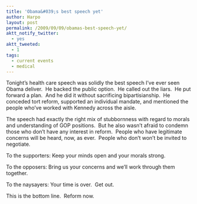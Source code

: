 ```yaml
---
title: 'Obama&#039;s best speech yet'
author: Harpo
layout: post
permalink: /2009/09/09/obamas-best-speech-yet/
aktt_notify_twitter:
  - yes
aktt_tweeted:
  - 1
tags:
  - current events
  - medical
---
```

Tonight&#8217;s health care speech was solidly the best speech I&#8217;ve ever seen Obama deliver.  He backed the public option.  He called out the liars.  He put forward a plan.  And he did it without sacrificing bipartisianship.  He conceded tort reform, supported an individual mandate, and mentioned the people who&#8217;ve worked with Kennedy across the aisle.

The speech had exactly the right mix of stubbornness with regard to morals and understanding of GOP positions.  But he also wasn&#8217;t afraid to condemn those who don&#8217;t have any interest in reform.  People who have legitimate concerns will be heard, now, as ever.  People who don&#8217;t won&#8217;t be invited to negotiate.

To the supporters: Keep your minds open and your morals strong.

To the opposers: Bring us your concerns and we&#8217;ll work through them together.

To the naysayers: Your time is over.  Get out.

This is the bottom line.  Reform now.